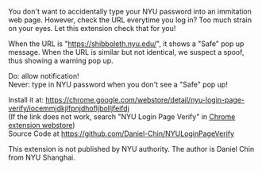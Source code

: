 You don't want to accidentally type your NYU password into an immitation web page. However, check the URL everytime you log in? Too much strain on your eyes. Let this extension check that for you! 

When the URL is "https://shibboleth.nyu.edu/", it shows a "Safe" pop up message. When the URL is similar but not identical, we suspect a spoof, thus showing a warning pop up. 

Do: allow notification!  
Never: type in NYU password when you don't see a "Safe" pop up! 

Install it at: https://chrome.google.com/webstore/detail/nyu-login-page-verify/iocemmjdkjlfpnjdhofljbolljfeifdj  
(If the link does not work, search "NYU Login Page Verify" in [Chrome extension webstore](https://chrome.google.com/webstore/category/extensions))  
Source Code at https://github.com/Daniel-Chin/NYULoginPageVerify  

This extension is not published by NYU authority. The author is Daniel Chin from NYU Shanghai.
